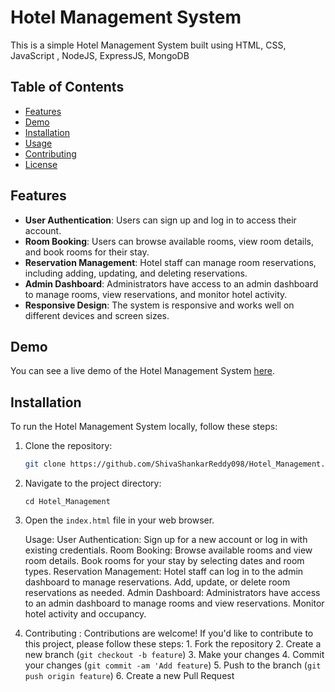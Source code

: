 # Hotel Management System

This is a simple Hotel Management System built using HTML, CSS, JavaScript , NodeJS, ExpressJS, MongoDB 

## Table of Contents

- [Features](#features)
- [Demo](#demo)
- [Installation](#installation)
- [Usage](#usage)
- [Contributing](#contributing)
- [License](#license)

## Features

- **User Authentication**: Users can sign up and log in to access their account.
- **Room Booking**: Users can browse available rooms, view room details, and book rooms for their stay.
- **Reservation Management**: Hotel staff can manage room reservations, including adding, updating, and deleting reservations.
- **Admin Dashboard**: Administrators have access to an admin dashboard to manage rooms, view reservations, and monitor hotel activity.
- **Responsive Design**: The system is responsive and works well on different devices and screen sizes.

## Demo

You can see a live demo of the Hotel Management System [here](#).

## Installation

To run the Hotel Management System locally, follow these steps:

1. Clone the repository:

   ```bash
   git clone https://github.com/ShivaShankarReddy098/Hotel_Management.git
   
2. Navigate to the project directory:

   ```base
   cd Hotel_Management
   
3. Open the `index.html` file in your web browser.

   Usage:
        User Authentication:
                            Sign up for a new account or log in with existing credentials.
        Room Booking:
                     Browse available rooms and view room details.
                     Book rooms for your stay by selecting dates and room types.
        Reservation Management:
                               Hotel staff can log in to the admin dashboard to manage reservations.
                               Add, update, or delete room reservations as needed.
        Admin Dashboard:
                        Administrators have access to an admin dashboard to manage rooms and view reservations.
                        Monitor hotel activity and occupancy.
4. Contributing :
                 Contributions are welcome! If you'd like to contribute to this project, please follow these steps:
                 1. Fork the repository
                 2. Create a new branch (`git checkout -b feature`)
                 3. Make your changes
                 4. Commit your changes (`git commit -am 'Add feature`)
                 5. Push to the branch (`git push origin feature`)
                 6. Create a new Pull Request

